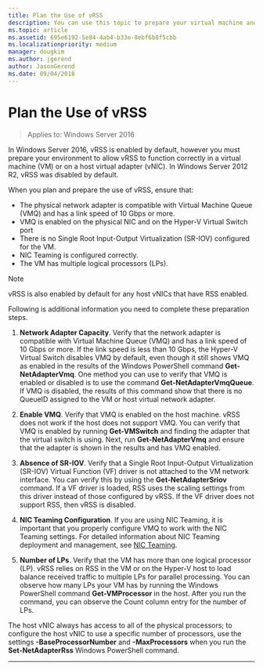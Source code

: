 ```yaml
---
title: Plan the Use of vRSS
description: You can use this topic to prepare your virtual machine and Hyper-V host for using vRSS in Windows Server 2016.
ms.topic: article
ms.assetid: 695e6192-5e84-4ab4-b33e-8ebf6b8f5cbb
ms.localizationpriority: medium
manager: dougkim
ms.author: jgerend
author: JasonGerend
ms.date: 09/04/2018
---
```


# Plan the Use of vRSS

>Applies to: Windows Server 2016

In Windows Server 2016, vRSS is enabled by default, however you must prepare your environment to allow vRSS to function correctly in a virtual machine \(VM\) or on a host virtual adapter \(vNIC\). In Windows Server 2012 R2, vRSS was disabled by default.

When you plan and prepare the use of vRSS, ensure that:

- The physical network adapter is compatible with Virtual Machine Queue \(VMQ\) and has a link speed of 10 Gbps or more.
- VMQ is enabled on the physical NIC and on the Hyper\-V Virtual Switch port
- There is no Single Root Input\-Output Virtualization \(SR\-IOV\) configured for the VM.
- NIC Teaming is configured correctly.
- The VM has multiple logical processors \(LPs\).

>[!NOTE]
>vRSS is also enabled by default for any host vNICs that have RSS enabled.

Following is additional information you need to complete these preparation steps.

1. **Network Adapter Capacity**. Verify that the network adapter is compatible with Virtual Machine Queue \(VMQ\) and has a link speed of 10 Gbps or more. If the link speed is less than 10 Gbps, the Hyper\-V Virtual Switch disables VMQ by default, even though it still shows VMQ as enabled in the results of the Windows PowerShell command **Get-NetAdapterVmq**. One method you can use to verify that VMQ is enabled or disabled is to use the command **Get-NetAdapterVmqQueue**.  If VMQ is disabled, the results of this command show that there is no QueueID assigned to the VM or host virtual network adapter.

2. **Enable VMQ**. Verify that VMQ is enabled on the host machine. vRSS does not work if the host does not support VMQ. You can verify that VMQ is enabled by running **Get-VMSwitch** and finding the adapter that the virtual switch is using. Next, run **Get-NetAdapterVmq** and ensure that the adapter is shown in the results and has VMQ enabled.

3. **Absence of SR\-IOV**. Verify that a Single Root Input\-Output Virtualization \(SR\-IOV\) Virtual Function \(VF\) driver is not attached to the VM network interface. You can verify this by using the **Get-NetAdapterSriov** command. If a VF driver is loaded, RSS uses the scaling settings from this driver instead of those configured by vRSS. If the VF driver does not support RSS, then vRSS is disabled.

4. **NIC Teaming Configuration**. If you are using NIC Teaming, it is important that you properly configure VMQ to work with the NIC Teaming settings. For detailed information about NIC Teaming deployment and management, see [NIC Teaming](../nic-teaming/nic-teaming.md).

5. **Number of LPs**. Verify that the VM has more than one logical processor \(LP\). vRSS relies on RSS in the VM or on the Hyper-V host to load balance received traffic to multiple LPs for parallel processing. You can observe how many LPs your VM has by running the Windows PowerShell command **Get-VMProcessor** in the host. After you run the command, you can observe the Count column entry for the number of LPs.

The host vNIC always has access to all of the physical processors; to configure the host vNIC to use a specific number of processors, use the settings **-BaseProcessorNumber** and **-MaxProcessors** when you run the **Set-NetAdapterRss** Windows PowerShell command.

---